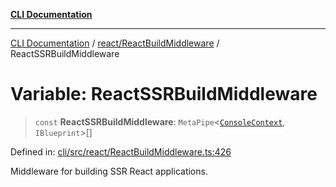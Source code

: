 [**CLI Documentation**](../../../README.md)

***

[CLI Documentation](../../../README.md) / [react/ReactBuildMiddleware](../README.md) / ReactSSRBuildMiddleware

# Variable: ReactSSRBuildMiddleware

> `const` **ReactSSRBuildMiddleware**: `MetaPipe`\<[`ConsoleContext`](../../../declarations/interfaces/ConsoleContext.md), `IBlueprint`\>[]

Defined in: [cli/src/react/ReactBuildMiddleware.ts:426](https://github.com/stonemjs/cli/blob/83156d7f07cad6e0545ad29ba32878fdd248ede2/src/react/ReactBuildMiddleware.ts#L426)

Middleware for building SSR React applications.
